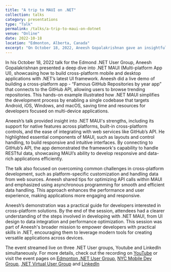 ```yaml
---
title: "A trip to MAUI on .NET"
collection: talks
category: presentations
type: "Talk"
permalink: /talks/a-trip-to-maui-on-dotnet
venue: "Online"
date: 2022-10-18
location: "Edmonton, Alberta, Canada"
excerpt: "On October 18, 2022, Aneesh Gopalakrishnan gave an insightful talk on .NET MAUI at the Edmond .NET User Group, where he demonstrated building a “Famous GitHub Repositories by year” app that connects to GitHub’s API. His presentation showed how .NET MAUI enables developers to create cross-platform applications for Android, iOS, Windows, and macOS with a single codebase, streamlining the development process. By diving into the app’s integration with GitHub’s API, Aneesh highlighted .NET MAUI’s capability to handle RESTful data effectively, helping attendees understand the practical steps to create responsive, multi-device applications using the framework."
---
```


In his October 18, 2022 talk for the Edmond .NET User Group, Aneesh Gopalakrishnan presented a deep dive into .NET MAUI (Multi-platform App UI), showcasing how to build cross-platform mobile and desktop applications with .NET’s latest UI framework. Aneesh did a live demo of building a cross-platform app - “Famous GitHub Repositories by year app” that connects to the GitHub API, allowing users to browse trending repositories. This hands-on example illustrated how .NET MAUI simplifies the development process by enabling a single codebase that targets Android, iOS, Windows, and macOS, saving time and resources for developers focused on multi-device applications.

Aneesh’s talk provided insight into .NET MAUI's strengths, including its support for native features across platforms, built-in cross-platform controls, and the ease of integrating with web services like GitHub’s API. He highlighted essential components of MAUI, such as layouts and control handling, to build responsive and intuitive interfaces. By connecting to GitHub’s API, the app demonstrated the framework's capability to handle RESTful data, showcasing MAUI’s ability to develop responsive and data-rich applications efficiently.

The talk also focused on overcoming common challenges in cross-platform development, such as platform-specific customization and handling data from web sources. Aneesh shared tips for optimizing API calls within MAUI and emphasized using asynchronous programming for smooth and efficient data handling. This approach enhances the performance and user experience, making applications more engaging and responsive.

Aneesh’s demonstration was a practical guide for developers interested in cross-platform solutions. By the end of the session, attendees had a clearer understanding of the steps involved in developing with .NET MAUI, from UI design to data integration and performance optimization. This session was part of Aneesh's broader mission to empower developers with practical skills in .NET, encouraging them to leverage modern tools for creating versatile applications across devices.

The event streamed live on three .NET User groups, Youtube and LinkedIn simultaneously. For more details, check out the recording on [YouTube](https://www.youtube.com/live/DBkgipvL6ak) or visit the event pages on [Edmonton .NET User Group](https://www.meetup.com/edmonton-net-user-group/events/289025527), [NYC Mobile Dev​ Group](https://www.meetup.com/nycmobiledev/events/289075752), [.NET Virtual User Group](https://www.meetup.com/dotnet-virtual-user-group/events/289075904) and [LinkedIn](https://www.linkedin.com/events/6988208901955420160)
